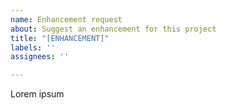 ```yaml
---
name: Enhancement request
about: Suggest an enhancement for this project
title: "[ENHANCEMENT]"
labels: ''
assignees: ''

---
```


Lorem ipsum
